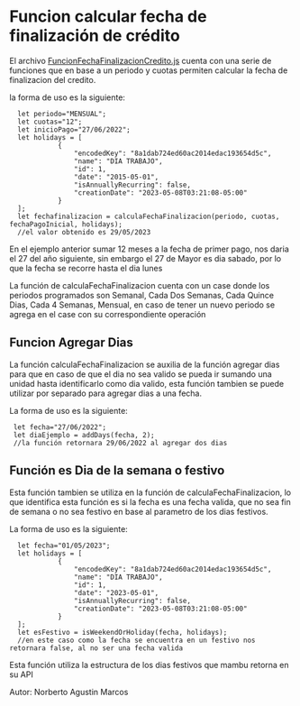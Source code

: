 # Funcion calcular fecha de finalización de crédito

El archivo [FuncionFechaFinalizacionCredito.js](FuncionFechaFinalizacionCredito.js) cuenta con una serie de funciones que en base a un periodo y cuotas permiten calcular la fecha de finalizacion del credito.

la forma de uso es la siguiente:

```
  let periodo="MENSUAL"; 
  let cuotas="12";
  let inicioPago="27/06/2022";
  let holidays = [
            {
                "encodedKey": "8a1dab724ed60ac2014edac193654d5c",
                "name": "DIA TRABAJO",
                "id": 1,
                "date": "2015-05-01",
                "isAnnuallyRecurring": false,
                "creationDate": "2023-05-08T03:21:08-05:00"
            }
  ];
  let fechafinalizacion = calculaFechaFinalizacion(periodo, cuotas, fechaPagoInicial, holidays);
  //el valor obtenido es 29/05/2023
```

En el ejemplo anterior sumar 12 meses a la fecha de primer pago, nos daria el 27 del año siguiente, sin embargo el 27 de Mayor es dia sabado, por lo que la fecha se recorre hasta el dia lunes

La función de calculaFechaFinalizacion cuenta con un case donde los periodos programados son Semanal, Cada Dos Semanas, Cada Quince Dias, Cada 4 Semanas, Mensual, en caso de tener un nuevo periodo se agrega en el case con su correspondiente operación


## Funcion Agregar Dias

La función calculaFechaFinalizacion se auxilia de la función agregar dias para que en caso de que el dia no sea valido se pueda ir sumando una unidad hasta identificarlo como dia valido, esta función tambien se puede utilizar por separado para agregar dias a una fecha.

La forma de uso es la siguiente:

```
 let fecha="27/06/2022";
 let diaEjemplo = addDays(fecha, 2);
 //la función retornara 29/06/2022 al agregar dos dias
```

## Función es Dia de la semana o festivo

Esta función tambien se utiliza en la función de calculaFechaFinalizacion, lo que identifica esta función es si la fecha es una fecha valida, que no sea fin de semana o no sea festivo en base al parametro de los dias festivos.

La forma de uso es la siguiente:

```
  let fecha="01/05/2023";
  let holidays = [
            {
                "encodedKey": "8a1dab724ed60ac2014edac193654d5c",
                "name": "DIA TRABAJO",
                "id": 1,
                "date": "2023-05-01",
                "isAnnuallyRecurring": false,
                "creationDate": "2023-05-08T03:21:08-05:00"
            }
  ];
  let esFestivo = isWeekendOrHoliday(fecha, holidays);
  //en este caso como la fecha se encuentra en un festivo nos retornara false, al no ser una fecha valida
```

Esta función utiliza la estructura de los dias festivos que mambu retorna en su API

Autor: Norberto Agustin Marcos